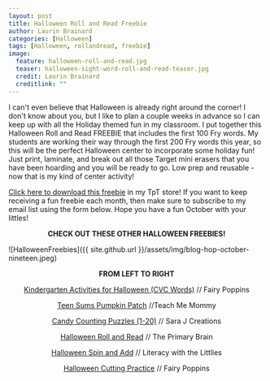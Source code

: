 ```yaml
---
layout: post
title: Halloween Roll and Read Freebie
author: Laurin Brainard
categories: [Halloween]
tags: [Halloween, rollandread, freebie]
image:
  feature: halloween-roll-and-read.jpg
  teaser: halloween-sight-word-roll-and-read-teaser.jpg
  credit: Laurin Brainard
  creditlink: ""
---
```

I can't even believe that Halloween is already right around the corner! I don't know about you, but I like to plan a couple weeks in advance so I can keep up with all the Holiday themed fun in my classroom. I put together this Halloween Roll and Read FREEBIE that includes the first 100 Fry words. My students are working their way through the first 200 Fry words this year, so this will be the perfect Halloween center to incorporate some holiday fun! Just print, laminate, and break out all those Target mini erasers that you have been hoarding and you will be ready to go. Low prep and reusable - now that is my kind of center activity!  

[Click here to download this freebie](https://www.teacherspayteachers.com/Product/Halloween-Roll-and-Read-Sight-Words-4875651?utm_source=My%20Blog&utm_campaign=Halloween%20Roll%20and%20Read%20Freebie#show-price-update) in my TpT store! If you want to keep receiving a fun freebie each month, then make sure to subscribe to my email list using the form below. Hope you have a fun October with your littles!

<p style="text-align: center;"><strong>CHECK OUT THESE OTHER HALLOWEEN FREEBIES!</strong></p>

![HalloweenFreebies]({{ site.github.url }}/assets/img/blog-hop-october-nineteen.jpeg)

<p style="text-align: center;"><strong>FROM LEFT TO RIGHT</strong></p>

<p style="text-align: center;"><a href="https://www.fairypoppins.com/cvcliteracycenters">Kindergarten Activities for Halloween (CVC Words)</a> // Fairy Poppins</p>

<p style="text-align: center;"><a href="https://www.teach-me-mommy.com/teen-sums-pumpkin-patch/">Teen Sums Pumpkin Patch</a> //Teach Me Mommy</p>

<p style="text-align: center;"><a href="http://www.sarajcreations.com/2019/09/candy-counting-puzzles.html?fbclid=IwAR1SWy-lA1PwORR9iQDx3UkG4B10DkaznyE8-cUJQUA7YyStrxHW_TCt-_0">Candy Counting Puzzles (1-20)</a> // Sara J Creations</p>

<p style="text-align: center;"><a href=" https://theprimarybrain.com/halloween/2019/09/19/Halloween-Roll-and-Read/?fbclid=IwAR0rkZ4aEPmcjMq0hYxAvUoXzfpppPxRNF0FosvazuwCq5EK3ojhEi1hWaU ">Halloween Roll and Read</a> // The Primary Brain</p>

<p style="text-align: center;"><a href=" https://literacywiththelittles.com/2019/09/16/free-halloween-math-for-kids/?fbclid=IwAR2kHrNjKm2hlODSBhkgcxYehOqnVbAl4LSSKkRZkX_uAkCvELm_4zmtnUE ">Halloween Spin and Add</a> // Literacy with the Littlies</p>

<p style="text-align: center;"><a href=" https://www.fairypoppins.com/cutting-practice/ ">Halloween Cutting Practice</a> // Fairy Poppins</p>

<script>
  (function(w, d, t, s, n) {
    w.FlodeskObject = n;
    var fn = function() {
      (w[n].q = w[n].q || []).push(arguments);
    };
    w[n] = w[n] || fn;
    var f = d.getElementsByTagName(t)[0];
    var e = d.createElement(t);
    var h = '?v=' + new Date().getTime();
    e.async = true;
    e.src = s + h;
    f.parentNode.insertBefore(e, f);
  })(window, document, 'script', 'https://assets.flodesk.com/universal.js', 'fd');
  window.fd('form', {
    formId: '5d7fd38715f78a0010f2e414'
  });
</script>